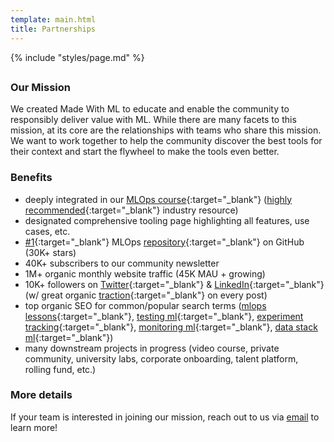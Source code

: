 ```yaml
---
template: main.html
title: Partnerships
---
```


{% include "styles/page.md" %}

##

### Our Mission

We created Made With ML to educate and enable the community to responsibly deliver value with ML. While there are many facets to this mission, at its core are the relationships with teams who share this mission. We want to work together to help the community discover the best tools for their context and start the flywheel to make the tools even better.

### Benefits

- deeply integrated in our [MLOps course](https://madewithml.com/#mlops){:target="_blank"} ([highly recommended](https://madewithml.com/#wall-of-love){:target="_blank"} industry resource)
- designated comprehensive tooling page highlighting all features, use cases, etc.
- [&#35;1](https://github.com/topics/mlops){:target="_blank"} MLOps [repository](https://github.com/GokuMohandas/made-with-ml){:target="_blank"} on GitHub (30K+ stars)
- 40K+ subscribers to our community newsletter
- 1M+ organic monthly website traffic (45K MAU + growing)
- 10K+ followers on [Twitter](https://twitter.com/GokuMohandas){:target="_blank"} & [LinkedIn](https://linkedin.com/in/goku){:target="_blank"} (w/ great organic [traction](https://twitter.com/GokuMohandas/status/1409487532882989058){:target="_blank"} on every post)
- top organic SEO for common/popular search terms ([mlops lessons](https://www.google.com/search?q=mlops+lessons){:target="_blank"}, [testing ml](https://www.google.com/search?q=testing+ml){:target="_blank"}, [experiment tracking](https://www.google.com/search?q=experiment+tracking+ml){:target="_blank"}, [monitoring ml](https://www.google.com/search?q=monitoring+ml){:target="_blank"}, [data stack ml](https://www.google.com/search?q=data+stack+for+ml){:target="_blank"})
- many downstream projects in progress (video course, private community, university labs, corporate onboarding, talent platform, rolling fund, etc.)

### More details

If your team is interested in joining our mission, reach out to us via <a href="mailto:goku@madewithml.com" target="_blank">email</a> to learn more!
















